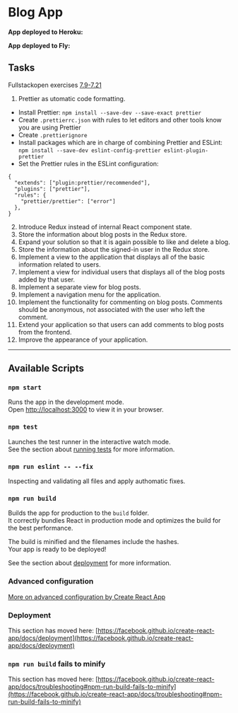 # Blog App

**App deployed to Heroku:**

**App deployed to Fly:**

## Tasks

Fullstackopen exercises [7.9-7.21](https://fullstackopen.com/en/part7/exercises_extending_the_bloglist#exercises-7-9-7-21)

1. Prettier as utomatic code formatting.

- Install Prettier: `npm install --save-dev --save-exact prettier`
- Create `.prettierrc.json` with rules to let editors and other tools know you are using Prettier
- Create `.prettierignore`
- Install packages which are in charge of combining Prettier and ESLint: `npm install --save-dev eslint-config-prettier eslint-plugin-prettier`
- Set the Prettier rules in the ESLint configuration:

```
{
  "extends": ["plugin:prettier/recommended"],
  "plugins": ["prettier"],
  "rules": {
    "prettier/prettier": ["error"]
  },
}
```

2. Introduce Redux instead of internal React component state.
3. Store the information about blog posts in the Redux store.
4. Expand your solution so that it is again possible to like and delete a blog.
5. Store the information about the signed-in user in the Redux store.
6. Implement a view to the application that displays all of the basic information related to users.
7. Implement a view for individual users that displays all of the blog posts added by that user.
8. Implement a separate view for blog posts.
9. Implement a navigation menu for the application.
10. Implement the functionality for commenting on blog posts. Comments should be anonymous, not associated with the user who left the comment.
11. Extend your application so that users can add comments to blog posts from the frontend.
12. Improve the appearance of your application.

---

## Available Scripts

### `npm start`

Runs the app in the development mode.\
Open [http://localhost:3000](http://localhost:3000) to view it in your browser.

### `npm test`

Launches the test runner in the interactive watch mode.\
See the section about [running tests](https://facebook.github.io/create-react-app/docs/running-tests) for more information.

### `npm run eslint -- --fix`

Inspecting and validating all files and apply authomatic fixes.

### `npm run build`

Builds the app for production to the `build` folder.\
It correctly bundles React in production mode and optimizes the build for the best performance.

The build is minified and the filenames include the hashes.\
Your app is ready to be deployed!

See the section about [deployment](https://facebook.github.io/create-react-app/docs/deployment) for more information.

### Advanced configuration

[More on advanced configuration by Create React App](https://facebook.github.io/create-react-app/docs/advanced-configuration)

### Deployment

This section has moved here: [https://facebook.github.io/create-react-app/docs/deployment](https://facebook.github.io/create-react-app/docs/deployment)

### `npm run build` fails to minify

This section has moved here: [https://facebook.github.io/create-react-app/docs/troubleshooting#npm-run-build-fails-to-minify](https://facebook.github.io/create-react-app/docs/troubleshooting#npm-run-build-fails-to-minify)
